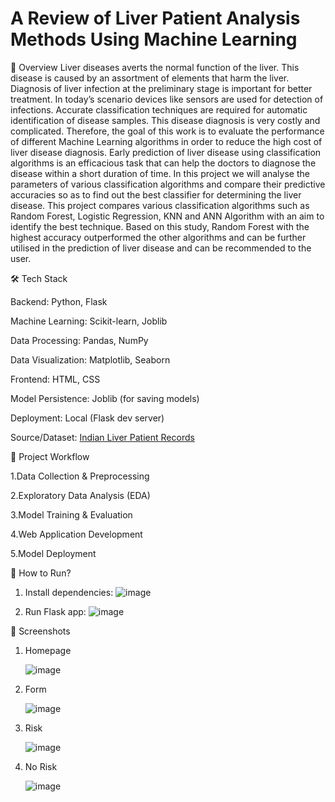 # A Review of Liver Patient Analysis Methods Using Machine Learning

📌 Overview
Liver diseases averts the normal function of the liver. This disease is caused by an assortment of elements that harm the liver. Diagnosis of liver infection at the preliminary stage is important for better treatment. In today’s scenario devices like sensors are used for detection of infections. Accurate classification techniques are required for automatic identification of disease samples. This disease diagnosis is very costly and complicated. Therefore, the goal of this work is to evaluate the performance of different Machine Learning algorithms in order to reduce the high cost of liver disease diagnosis. Early prediction of liver disease using classification algorithms is an efficacious task that can help the doctors to diagnose the disease within a short duration of time. In this project we will analyse the parameters of various classification algorithms and compare their predictive accuracies so as to find out the best classifier for determining the liver disease. This project compares various classification algorithms such as Random Forest, Logistic Regression, KNN and ANN Algorithm with an aim to identify the best technique. Based on this study, Random Forest with the highest accuracy outperformed the other algorithms and can be further utilised in the prediction of liver disease and can be recommended to the user.

🛠️ Tech Stack

Backend:	Python, Flask

Machine Learning:	Scikit-learn, Joblib

Data Processing:	Pandas, NumPy

Data Visualization:	Matplotlib, Seaborn

Frontend:	HTML, CSS 

Model Persistence:	Joblib (for saving models)

Deployment:	Local (Flask dev server)

Source/Dataset: [Indian Liver Patient Records](https://www.kaggle.com/uciml/indian-liver-patient-records)

📂 Project Workflow

1.Data Collection & Preprocessing

2.Exploratory Data Analysis (EDA)

3.Model Training & Evaluation

4.Web Application Development

5.Model Deployment

🔧 How to Run?
1. Install dependencies:
![image](https://github.com/user-attachments/assets/d7a8869c-934b-495d-8239-281e11de77a4)

2. Run Flask app:
![image](https://github.com/user-attachments/assets/2d48aa88-8f1a-434e-963a-197c0c19831d)

📸 Screenshots
1. Homepage
   
   ![image](https://github.com/user-attachments/assets/2169530d-b5ad-4f49-9766-d58eebc6f0a1)
3. Form
   
   ![image](https://github.com/user-attachments/assets/b2919f7b-561c-4232-b45a-9f18a4a0b49b)
5. Risk
   
   ![image](https://github.com/user-attachments/assets/632db667-9178-40de-b8be-884c4c85a3c0)
7. No Risk
   
   ![image](https://github.com/user-attachments/assets/856bea1b-933d-4575-94a8-e31fa5eaa06c)



